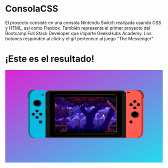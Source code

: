 # ConsolaCSS

El proyecto consiste en una consola Nintendo Switch realizada usando CSS y HTML, así como Flexbox. 
También representa el primer proyecto del Bootcamp Full Stack Developer que imparte GeeksHubs Academy.
Los botones responden al click y el gif pertenece al juego "The Messenger"

# ¡Este es el resultado!

![alt text](https://github.com/MayRMS/ConsolaCSS/blob/main/img/imgProyectoTerminado.png?raw=true)
